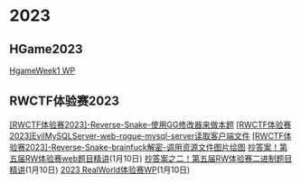 # 2023

## HGame2023
[HgameWeek1 WP](https://mp.weixin.qq.com/s/eBogIwxkEJAN6wvtUekL-Q)

## RWCTF体验赛2023
[[RWCTF体验赛2023]-Reverse-Snake-使用GG修改器来做本题](https://www.bilibili.com/video/BV1aR4y117Pd/)
[[RWCTF体验赛2023]EvilMySQLServer-web-rogue-mysql-server读取客户端文件](https://www.bilibili.com/video/BV1hM41187EM/)
[[RWCTF体验赛2023]-Reverse-Snake-brainfuck解密-调用资源文件图片绘图](https://www.bilibili.com/video/BV19R4y1m7HA/)
[抄答案！第五届RW体验赛web题目精讲](https://www.bilibili.com/video/BV1VR4y127Ya)(1月10日)
[抄答案之二！第五届RW体验赛二进制题目精讲](https://www.bilibili.com/video/BV1wM411F755)(1月10日)
[2023 RealWorld体验赛WP](https://mp.weixin.qq.com/s/FWUKMmMB3XKGqoUIpPjPNg)(1月10日)
